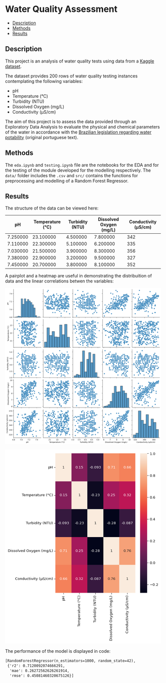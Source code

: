 # Water Quality Assessment

- [Description](#description)
- [Methods](#methods)
- [Results](#results)

## Description

This project is an analysis of water quality tests using data from a
[Kaggle
dataset](https://www.kaggle.com/datasets/shreyanshverma27/water-quality-testing).

The dataset provides 200 rows of water quality testing instances
contemplating the following variables:

- pH
- Temperature (°C)
- Turbidity (NTU)
- Dissolved Oxygen (mg/L)
- Conductivity (µS/cm)

The aim of this project is to assess the data provided through an
Exploratory Data Analysis to evaluate the physical and chemical
parameters of the water in accordance with the [Brazilian legislation
regarding water
potability](https://bvsms.saude.gov.br/bvs/saudelegis/gm/2021/prt0888_07_05_2021.html)
(original portuguese text).

## Methods

The `eda.ipynb` and `testing.ipynb` file are the notebooks for the EDA
and for the testing of the module developed for the modelling
respectively. The `data/` folder includes the `.csv` and `src/` contains
the functions for preprocessing and modelling of a Random Forest
Regressor.

## Results

The structure of the data can be viewed here:

<style type="text/css">
</style>

| pH       | Temperature (°C) | Turbidity (NTU) | Dissolved Oxygen (mg/L) | Conductivity (µS/cm) |
|----------|------------------|-----------------|-------------------------|----------------------|
| 7.250000 | 23.100000        | 4.500000        | 7.800000                | 342                  |
| 7.110000 | 22.300000        | 5.100000        | 6.200000                | 335                  |
| 7.030000 | 21.500000        | 3.900000        | 8.300000                | 356                  |
| 7.380000 | 22.900000        | 3.200000        | 9.500000                | 327                  |
| 7.450000 | 20.700000        | 3.800000        | 8.100000                | 352                  |

A pairplot and a heatmap are useful in demonstrating the distribuition
of data and the linear correlations betwen the variables:

![](README_files/figure-commonmark/cell-4-output-1.png)

![](README_files/figure-commonmark/cell-5-output-1.png)

The performance of the model is displayed in code:

    [RandomForestRegressor(n_estimators=1000, random_state=42),
     {'r2': 0.7120092074666291,
      'mae': 0.26272562626261914,
      'rmse': 0.45081460320675126}]
